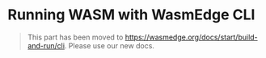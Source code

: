 # Running WASM with WasmEdge CLI

> This part has been moved to <https://wasmedge.org/docs/start/build-and-run/cli>. Please use our new docs.
